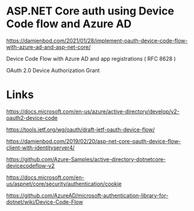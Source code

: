 # ASP.NET Core auth using Device Code flow and Azure AD

https://damienbod.com/2021/01/28/implement-oauth-device-code-flow-with-azure-ad-and-asp-net-core/

Device Code Flow with Azure AD and app registrations ( RFC 8628 )

OAuth 2.0 Device Authorization Grant

# Links

https://docs.microsoft.com/en-us/azure/active-directory/develop/v2-oauth2-device-code

https://tools.ietf.org/wg/oauth/draft-ietf-oauth-device-flow/

https://damienbod.com/2019/02/20/asp-net-core-oauth-device-flow-client-with-identityserver4/

https://github.com/Azure-Samples/active-directory-dotnetcore-devicecodeflow-v2

https://docs.microsoft.com/en-us/aspnet/core/security/authentication/cookie

https://github.com/AzureAD/microsoft-authentication-library-for-dotnet/wiki/Device-Code-Flow
